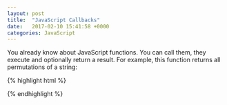 ```yaml
---
layout: post
title:  "JavaScript Callbacks"
date:   2017-02-10 15:41:58 +0000
categories: JavaScript
---
```

You already know about JavaScript functions. You can call them, they execute and optionally return a result. For example, this function returns all permutations of a string:

{% highlight html %}
<html>
<script>
<html>

<body>
<ul id="list">
</ul>

<script>
var s = prompt("Enter a word", "test");
var p = permutations(s.toLowerCase());
for (var i = 0; i < p.length; i++) {
  addListItem(p[i]);
}

function permutations(chars) {
  var result = [];
  var c = Array.from(new Set(chars));
  if (c.length <= 1) {
    return [chars];
  }
  for (var i = 0; i < c.length; i++) {
    var rest = [];
    for (var j = 0; j < chars.length; j++) {
      if (chars[j] == c[i]) {
        rest = chars.slice(0, j) + chars.slice(j + 1);
        break;
      }
    }
    var p = permutations(rest);
    for (var j = 0; j < p.length; j++) {
      p[j] = c[i] + p[j];
      result.splice(-1, 0, p[j]);
    }
  }
  return result;
}

function addListItem(text) {
  var item = document.createElement("LI");
  var t = document.createTextNode(text);
  item.appendChild(t);
  document.getElementById("list").appendChild(item);
}
</script>

</body>
</html>
{% endhighlight %}
